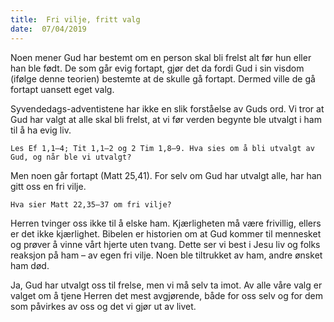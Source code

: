 ```yaml
---
title:  Fri vilje, fritt valg
date:  07/04/2019
---
```


Noen mener Gud har bestemt om en person skal bli frelst alt før hun eller han ble født. De som går evig fortapt, gjør det da fordi Gud i sin visdom (ifølge denne teorien) bestemte at de skulle gå fortapt. Dermed ville de gå fortapt uansett eget valg.

Syvendedags-adventistene har ikke en slik forståelse av Guds ord. Vi tror at Gud har valgt at alle skal bli frelst, at vi før verden begynte ble utvalgt i ham til å ha evig liv.

`Les Ef 1,1–4; Tit 1,1–2 og 2 Tim 1,8–9. Hva sies om å bli utvalgt av Gud, og når ble vi utvalgt?`

Men noen går fortapt (Matt 25,41). For selv om Gud har utvalgt alle, har han gitt oss en fri vilje.

`Hva sier Matt 22,35–37 om fri vilje?`

Herren tvinger oss ikke til å elske ham. Kjærligheten må være frivillig, ellers er det ikke kjærlighet. Bibelen er historien om at Gud kommer til mennesket og prøver å vinne vårt hjerte uten tvang. Dette ser vi best i Jesu liv og folks reaksjon på ham – av egen fri vilje. Noen ble tiltrukket av ham, andre ønsket ham død.

Ja, Gud har utvalgt oss til frelse, men vi må selv ta imot. Av alle våre valg er valget om å tjene Herren det mest avgjørende, både for oss selv og for dem som påvirkes av oss og det vi gjør ut av livet.